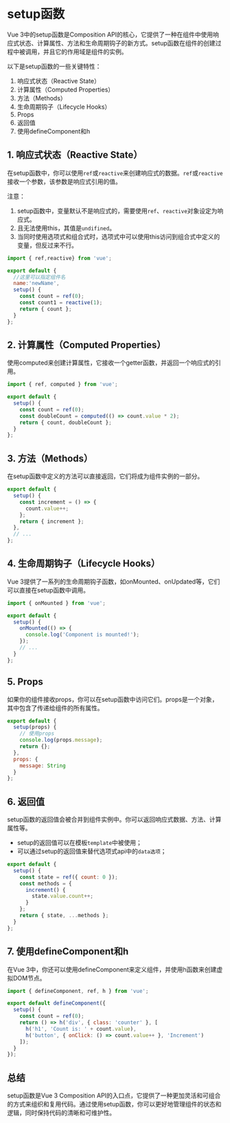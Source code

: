 # setup函数

Vue 3中的setup函数是Composition API的核心，它提供了一种在组件中使用响应式状态、计算属性、方法和生命周期钩子的新方式。setup函数在组件的创建过程中被调用，并且它的作用域是组件的实例。

以下是setup函数的一些关键特性：

1. 响应式状态（Reactive State）
2. 计算属性（Computed Properties）
3. 方法（Methods）
4. 生命周期钩子（Lifecycle Hooks）
5. Props
6. 返回值
7. 使用defineComponent和h

## 1. 响应式状态（Reactive State）

在setup函数中，你可以使用`ref`或`reactive`来创建响应式的数据。`ref`或`reactive`接收一个参数，该参数是响应式引用的值。

注意：

1. setup函数中，变量默认不是响应式的，需要使用`ref`、`reactive`对象设定为响应式。
2. 且无法使用this，其值是`undifined`。
3. 当同时使用选项式和组合式时，选项式中可以使用this访问到组合式中定义的变量，但反过来不行。

```javascript
import { ref,reactive} from 'vue';

export default {
  //这里可以指定组件名
  name:'newName',
  setup() {
    const count = ref(0);
    const count1 = reactive(1);
    return { count };
  }
};
```

## 2. 计算属性（Computed Properties）

使用computed来创建计算属性，它接收一个getter函数，并返回一个响应式的引用。

```javascript
import { ref, computed } from 'vue';

export default {
  setup() {
    const count = ref(0);
    const doubleCount = computed(() => count.value * 2);
    return { count, doubleCount };
  }
};
```

## 3. 方法（Methods）

在setup函数中定义的方法可以直接返回，它们将成为组件实例的一部分。

```javascript
export default {
  setup() {
    const increment = () => {
      count.value++;
    };
    return { increment };
  },
  // ...
};
```

## 4. 生命周期钩子（Lifecycle Hooks）

Vue 3提供了一系列的生命周期钩子函数，如onMounted、onUpdated等，它们可以直接在setup函数中调用。

```javascript
import { onMounted } from 'vue';

export default {
  setup() {
    onMounted(() => {
      console.log('Component is mounted!');
    });
    // ...
  }
};
```

## 5. Props

如果你的组件接收props，你可以在setup函数中访问它们。props是一个对象，其中包含了传递给组件的所有属性。

```javascript
export default {
  setup(props) {
    // 使用props
    console.log(props.message);
    return {};
  },
  props: {
    message: String
  }
};
```

## 6. 返回值

setup函数的返回值会被合并到组件实例中。你可以返回响应式数据、方法、计算属性等。

* setup的返回值可以在模板`template`中被使用；
* 可以通过setup的返回值来替代选项式api中的`data选项`；

```javascript
export default {
  setup() {
    const state = ref({ count: 0 });
    const methods = {
      increment() {
        state.value.count++;
      }
    };
    return { state, ...methods };
  }
};
```

## 7. 使用defineComponent和h

在Vue 3中，你还可以使用defineComponent来定义组件，并使用h函数来创建虚拟DOM节点。

```javascript
import { defineComponent, ref, h } from 'vue';

export default defineComponent({
  setup() {
    const count = ref(0);
    return () => h('div', { class: 'counter' }, [
      h('h1', 'Count is: ' + count.value),
      h('button', { onClick: () => count.value++ }, 'Increment')
    ]);
  }
});
```

## 总结

setup函数是Vue 3 Composition API的入口点，它提供了一种更加灵活和可组合的方式来组织和复用代码。通过使用setup函数，你可以更好地管理组件的状态和逻辑，同时保持代码的清晰和可维护性。
